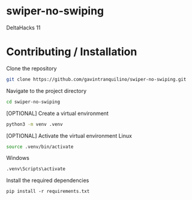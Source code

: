 # swiper-no-swiping
DeltaHacks 11

# Contributing / Installation

Clone the repository
```bash
git clone https://github.com/gavintranquilino/swiper-no-swiping.git
```

Navigate to the project directory
```bash
cd swiper-no-swiping
```

[OPTIONAL] Create a virtual environment
```bash
python3 -m venv .venv
```

[OPTIONAL] Activate the virtual environment
Linux
```bash
source .venv/bin/activate
```

Windows
```bash
.venv\Scripts\activate
```

Install the required dependencies
```
pip install -r requirements.txt
```